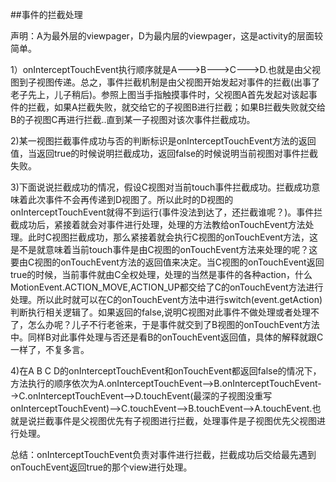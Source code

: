 ##事件的拦截处理

声明：A为最外层的viewpager，D为最内层的viewpager，这是activity的层面较简单。

1）onInterceptTouchEvent执行顺序就是A--->B--->C--->D.也就是由父视图到子视图传递。总之，事件拦截机制是由父视图开始发起对事件的拦截(出事了老子先上，儿子稍后)。参照上图当手指触摸事件时，父视图A首先发起对该起事件的拦截，如果A拦截失败，就交给它的子视图B进行拦截；如果B拦截失败就交给B的子视图C再进行拦截..直到某一子视图对该次事件拦截成功。

2)某一视图拦截事件成功与否的判断标识是onInterceptTouchEvent方法的返回值，当返回true的时候说明拦截成功，返回false的时候说明当前视图对事件拦截失败。

3)下面说说拦截成功的情况，假设C视图对当前touch事件拦截成功。拦截成功意味着此次事件不会再传递到D视图了。所以此时的D视图的onInterceptTouchEvent就得不到运行(事件没法到达了，还拦截谁呢？)。事件拦截成功后，紧接着就会对事件进行处理，处理的方法教给onTouchEvent方法处理。此时C视图拦截成功，那么紧接着就会执行C视图的onTouchEvent方法，这是不是就意味着当前touch事件是由C视图的onTouchEvent方法来处理的呢？这要由C视图的onTouchEvent方法的返回值来决定。当C视图的onTouchEvent返回true的时候，当前事件就由C全权处理，处理的当然是事件的各种action，什么MotionEvent.ACTION_MOVE,ACTION_UP都交给了C的onTouchEvent方法进行处理。所以此时就可以在C的onTouchEvent方法中进行switch(event.getAction)判断执行相关逻辑了。如果返回的false,说明C视图对此事件不做处理或者处理不了，怎么办呢？儿子不行老爸来，于是事件就交到了B视图的onTouchEvent方法中。同样B对此事件处理与否还是看B的onTouchEvent返回值，具体的解释就跟C一样了，不复多言。

4)在A B C D的onInterceptTouchEvent和onTouchEvent都返回false的情况下，方法执行的顺序依次为A.onInterceptTouchEvent-->B.onInterceptTouchEvent-->C.onInterceptTouchEvent-->D.touchEvent(最深的子视图没重写onInterceptTouchEvent)-->C.touchEvent-->B.touchEvent-->A.touchEvent.也就是说拦截事件是父视图优先有子视图进行拦截，处理事件是子视图优先父视图进行处理。

总结：onInterceptTouchEvent负责对事件进行拦截，拦截成功后交给最先遇到onTouchEvent返回true的那个view进行处理。
